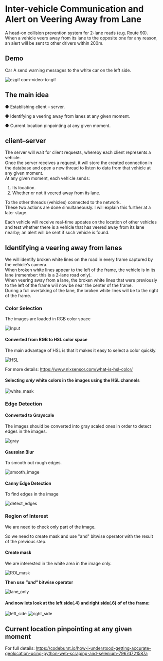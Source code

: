 # Inter-vehicle Communication and Alert on Veering Away from Lane

A head-on collision prevention system for 2-lane roads (e.g. Route 90).  
When a vehicle veers away from its lane to the opposite one for any reason, an alert will be sent to other drivers within 200m.

## Demo

Car A send warning messages to the white car on the left side.

![ezgif com-video-to-gif](https://user-images.githubusercontent.com/40145410/60893513-b5fc7e00-a269-11e9-833b-4dee98f71fd7.gif)

## The main idea

● Establishing client – server.


● Identifying a veering away from lanes at any given moment.


● Current location pinpointing at any given moment.

## client–server
The server will wait for client requests, whereby each client represents a vehicle.  
Once the server receives a request, it will store the created connection in the database and open a new thread to listen to data from that vehicle at any given moment.  
At any given moment, each vehicle sends:  
1. Its location.  
2. Whether or not it veered away from its lane.


To the other threads (vehicles) connected to the network.  
These two actions are done simultaneously. I will explain this further at a later stage.

Each vehicle will receive real-time updates on the location of other vehicles and test whether there is a vehicle that has veered away from its lane nearby; an alert will be sent if such vehicle is found.





## Identifying a veering away from lanes

We will identify broken white lines on the road in every frame captured by the vehicle’s camera.  
When broken white lines appear to the left of the frame, the vehicle is in its lane (remember: this is a 2-lane road only).  
When veering away from a lane, the broken white lines that were previously to the left of the frame will now be near the center of the frame.  
During a full overtaking of the lane, the broken white lines will be to the right of the frame.


### Color Selection

 The images are loaded in RGB color space

![Input](https://user-images.githubusercontent.com/40145410/60889291-63b75f00-a261-11e9-99fb-2d0dea3e0da4.jpg)


#### Converted from RGB to HSL color space


The main advantage of HSL is that it makes it easy to select a color quickly.


![HSL](https://user-images.githubusercontent.com/40145410/60889309-6ca83080-a261-11e9-8789-5f2b532c74f9.jpg)



For more details: https://www.nixsensor.com/what-is-hsl-color/

#### Selecting _only_ white colors in the images using the HSL channels

![white_mask](https://user-images.githubusercontent.com/40145410/60889343-7b8ee300-a261-11e9-8dd9-b911b66b86d1.jpg)

### Edge Detection

#### Converted to Grayscale

The images should be converted into gray scaled ones in order to detect edges in the images.

![gray](https://user-images.githubusercontent.com/40145410/60889392-919ca380-a261-11e9-91fe-eb7dcc1abe31.jpg)


#### Gaussian Blur

To smooth out rough edges.

![smooth_image](https://user-images.githubusercontent.com/40145410/60889407-9b260b80-a261-11e9-8c81-3d44cd52e823.jpg)

 
#### Canny Edge Detection

To find edges in the image
 
![detect_edges](https://user-images.githubusercontent.com/40145410/60889447-af6a0880-a261-11e9-811f-7f49ac8de084.jpg)

 
 
### Region of Interest 
      
   We are need to check only part of the image.
   
   So we need to create mask and use "and" bitwise operator with the result of the previous step.

#### Create mask
 
  We are interested in the white area in the image only.
  
  ![ROI_mask](https://user-images.githubusercontent.com/40145410/60889474-bee95180-a261-11e9-84f3-8ef394b678f5.jpg)

   
 **Then use _"and"_ bitwise operator**
   
![lane_only](https://user-images.githubusercontent.com/40145410/60889496-ca3c7d00-a261-11e9-8645-0a09b17ef88e.jpg)

#### And now lets look at the left side(.4) and right side(.6) of of the frame:
 
 ![left_side](https://user-images.githubusercontent.com/40145410/61053404-2506dd80-a3f6-11e9-8941-83c978efc465.PNG)  ![right_side](https://user-images.githubusercontent.com/40145410/61053408-26d0a100-a3f6-11e9-98a9-533e2ea67029.PNG)
 
 


## Current location pinpointing at any given moment

For full details: https://codeburst.io/how-i-understood-getting-accurate-geolocation-using-python-web-scraping-and-selenium-7967d721587a


